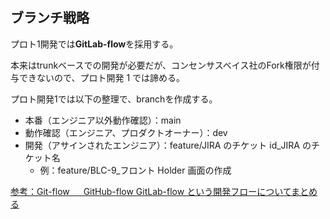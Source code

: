 ## ブランチ戦略
プロト1開発では**GitLab-flow**を採用する。

本来はtrunkベースでの開発が必要だが、コンセンサスベイス社のFork権限が付与できないので、プロト開発 1 では諦める。

プロト開発1では以下の整理で、branchを作成する。

- 本番（エンジニア以外動作確認）：main
- 動作確認（エンジニア、プロダクトオーナー）：dev
- 開発（アサインされたエンジニア）：feature/JIRA のチケット id_JIRA のチケット名
  - 例：feature/BLC-9\_フロント Holder 画面の作成

[参考：Git-flow 　 GitHub-flow GitLab-flow という開発フローについてまとめる](https://qiita.com/pandama09396862/items/9f013fa7b60f4d12d1d8)